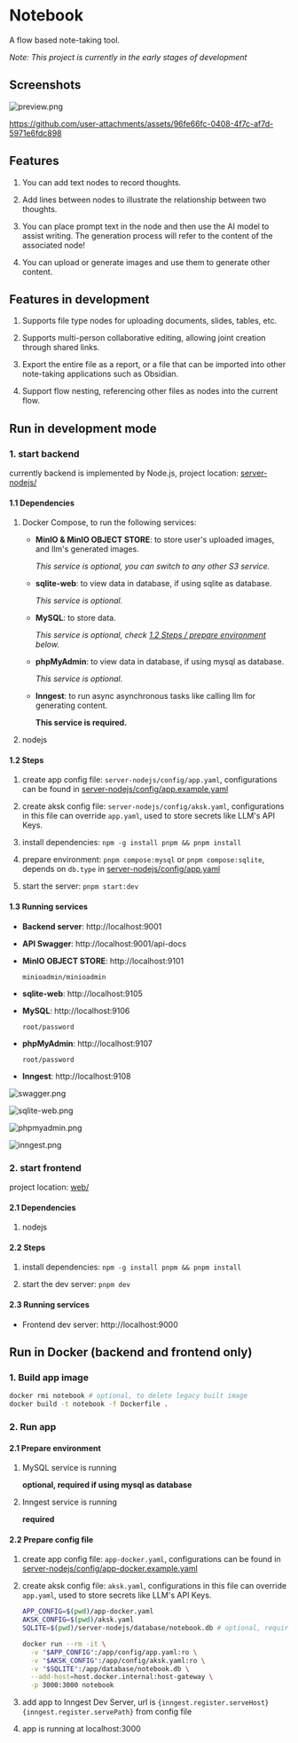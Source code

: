 # Notebook

A flow based note-taking tool.

*Note: This project is currently in the early stages of development*

## Screenshots

![preview.png](https://github.com/user-attachments/assets/d2f47f00-d6bc-480e-b22e-844e8a88437a)

https://github.com/user-attachments/assets/96fe66fc-0408-4f7c-af7d-5971e6fdc898

## Features

1. You can add text nodes to record thoughts.

2. Add lines between nodes to illustrate the relationship between two thoughts.

3. You can place prompt text in the node and then use the AI ​​model to assist writing. The generation process will refer to the content of the associated node!

4. You can upload or generate images and use them to generate other content.

## Features in development

1. Supports file type nodes for uploading documents, slides, tables, etc.

2. Supports multi-person collaborative editing, allowing joint creation through shared links.

3. Export the entire file as a report, or a file that can be imported into other note-taking applications such as Obsidian.

4. Support flow nesting, referencing other files as nodes into the current flow.

## Run in development mode

### 1. start backend

currently backend is implemented by Node.js, project location: [server-nodejs/](server-nodejs/)

#### 1.1 Dependencies

1. Docker Compose, to run the following services:

    - **MinIO & MinIO OBJECT STORE**: to store user's uploaded images, and llm's generated images.

       *This service is optional, you can switch to any other S3 service.*

    - **sqlite-web**: to view data in database, if using sqlite as database.

       *This service is optional.*

    - **MySQL**: to store data.

       *This service is optional, check [1.2 Steps / prepare environment](#12-steps) below.*

    - **phpMyAdmin**: to view data in database, if using mysql as database.

      *This service is optional.*

    - **Inngest**: to run async asynchronous tasks like calling llm for generating content.

      **This service is required.**

2. nodejs

#### 1.2 Steps

1. create app config file: `server-nodejs/config/app.yaml`, configurations can be found in [server-nodejs/config/app.example.yaml](server-nodejs/config/app.example.yaml)

2. create aksk config file: `server-nodejs/config/aksk.yaml`, configurations in this file can override `app.yaml`, used to store secrets like LLM's API Keys.

3. install dependencies: `npm -g install pnpm && pnpm install`

4. prepare environment: `pnpm compose:mysql` or `pnpm compose:sqlite`, depends on `db.type` in [server-nodejs/config/app.yaml](./server-nodejs/config/app.yaml)

5. start the server: `pnpm start:dev`

#### 1.3 Running services

- **Backend server**: http://localhost:9001
- **API Swagger**: http://localhost:9001/api-docs
- **MinIO OBJECT STORE**: http://localhost:9101
  
  `minioadmin/minioadmin`

- **sqlite-web**: http://localhost:9105
- **MySQL**: http://localhost:9106
  
  `root/password`

- **phpMyAdmin**: http://localhost:9107

  `root/password`

- **Inngest**: http://localhost:9108

![swagger.png](https://github.com/user-attachments/assets/58bfcc62-c329-4c97-942d-450998fc41cf)

![sqlite-web.png](https://github.com/user-attachments/assets/13dfe81e-4cd3-4691-8724-c10656cd72d8)

![phpmyadmin.png](https://github.com/user-attachments/assets/bbae65a2-dafa-49ae-87c5-a56052f2206b)

![inngest.png](https://github.com/user-attachments/assets/8c29c7f1-9b7d-4c4d-9c49-9472ffaa7963)

### 2. start frontend

project location: [web/](web/)

#### 2.1 Dependencies

1. nodejs

#### 2.2 Steps

1. install dependencies: `npm -g install pnpm && pnpm install`

2. start the dev server: `pnpm dev`

#### 2.3 Running services

- Frontend dev server: http://localhost:9000

## Run in Docker (backend and frontend only)

### 1. Build app image

```bash
docker rmi notebook # optional, to delete legacy built image
docker build -t notebook -f Dockerfile .
```

### 2. Run app

#### 2.1 Prepare environment

1. MySQL service is running

    **optional, required if using mysql as database**

2. Inngest service is running

    **required**

#### 2.2 Prepare config file

1. create app config file: `app-docker.yaml`, configurations can be found in [server-nodejs/config/app-docker.example.yaml](server-nodejs/config/app-docker.example.yaml)

2. create aksk config file: `aksk.yaml`, configurations in this file can override `app.yaml`, used to store secrets like LLM's API Keys.

    ```bash
    APP_CONFIG=$(pwd)/app-docker.yaml
    AKSK_CONFIG=$(pwd)/aksk.yaml
    SQLITE=$(pwd)/server-nodejs/database/notebook.db # optional, required if using sqlite as database
    
    docker run --rm -it \
      -v "$APP_CONFIG":/app/config/app.yaml:ro \
      -v "$AKSK_CONFIG":/app/config/aksk.yaml:ro \
      -v "$SQLITE":/app/database/notebook.db \
      --add-host=host.docker.internal:host-gateway \
      -p 3000:3000 notebook
    ```

3. add app to Inngest Dev Server, url is `{inngest.register.serveHost}{inngest.register.servePath}` from config file

4. app is running at localhost:3000
